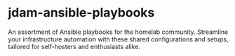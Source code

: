 # jdam-ansible-playbooks
An assortment of Ansible playbooks for the homelab community. Streamline your infrastructure automation with these shared configurations and setups, tailored for self-hosters and enthusiasts alike.
